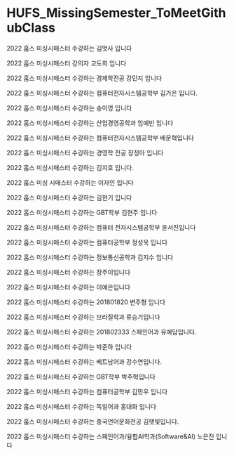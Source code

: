 # HUFS_MissingSemester_ToMeetGithubClass


2022 훕스 미싱시매스터 수강하는 김멋사 입니다

2022 훕스 미싱시매스터 강의자 고도희 입니다


2022 훕스 미싱시매스터 수강하는 경제학전공 강민지 입니다

2022 훕스 미싱시매스터 수강하는 컴퓨터전자시스템공학부 김가은 입니다.

2022 훕스 미싱시매스터 수강하는 송이영 입니다

2022 훕스 미싱시매스터 수강하는 산업경영공학과 임예빈 입니다

2022 훕스 미싱시매스터 수강하는 컴퓨터전자시스템공학부 배문혁입니다

2022 훕스 미싱시매스터 수강하는 경영학 전공 장정아 입니다

2022 훕스 미싱시매스터 수강하는 김지호 입니다.

2022 훕스 미싱 시매스터 수강하는 이자인 입니다

2022 훕스 미싱시매스터 수강하는 김현기 입니다

2022 훕스 미싱시매스터 수강하는 GBT학부 김현주 입니다

2022 훕스 미싱시매스터 수강하는 컴퓨터 전자시스템공학부 윤서진입니다

2022 훕스 미싱시매스터 수강하는 컴퓨터공학부 정성욱 입니다

2022 훕스 미싱시매스터 수강하는 정보통신공학과 김지수 입니다

2022 훕스 미싱시매스터 수강하는 장주이입니다

2022 훕스 미싱시매스터 수강하는 이예은입니다

2022 훕스 미싱시매스터 수강하는 201801820 변주형 입니다

2022 훕스 미싱시매스터 수강하는 브라질학과 류승기입니다

2022 훕스 미싱시매스터 수강하는 201802333 스페인어과 유예담입니다.

2022 훕스 미싱시매스터 수강하는 박준하 입니다

2022 훕스 미싱시매스터 수강하는 베트남어과 강수연입니다.

2022 훕스 미싱시매스터 수강하는 GBT학부 박주혁입니다

2022 훕스 미싱시매스터 수강하는 컴퓨터공학부 김민우 입니다

2022 훕스 미싱시매스터 수강하는 독일어과 홍대화 입니다

2022 훕스 미싱시매스터 수강하는 중국언어문화전공 김햇빛입니다.

2022 훕스 미싱시매스터 수강하는 스페인어과/융합AI학과(Software&AI) 노은진 입니다
